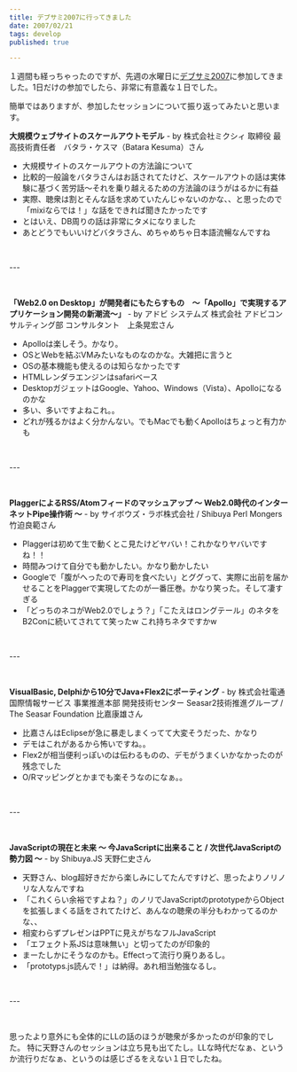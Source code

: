```yaml
---
title: デブサミ2007に行ってきました
date: 2007/02/21
tags: develop
published: true

---
```


<p>
１週間も経っちゃったのですが、先週の水曜日に<a href="http://www.seshop.com/event/dev/">デブサミ2007</a>に参加してきました。1日だけの参加でしたら、非常に有意義な１日でした。
</p>

<p>
簡単ではありますが、参加したセッションについて振り返ってみたいと思います。
</p>

<p></p>
<p></p>


<p>
<strong>大規模ウェブサイトのスケールアウトモデル</strong>
 - by 株式会社ミクシィ 取締役 最高技術責任者　バタラ・ケスマ（Batara Kesuma）さん
</p>
<ul>
<li>大規模サイトのスケールアウトの方法論について</li>
<li>比較的一般論をバタラさんはお話されてたけど、スケールアウトの話は実体験に基づく苦労話～それを乗り越えるための方法論のほうがはるかに有益</li>
<li>実際、聴衆は割とそんな話を求めていたんじゃないのかな、、と思ったので「mixiならでは！」な話をできれば聞きたかったです</li>
<li>とはいえ、DB周りの話は非常にタメになりました</li>
<li>あとどうでもいいけどバタラさん、めちゃめちゃ日本語流暢なんですね</li>
</ul>

<p><br /><p>
<p>---</p>
<p><br /><p>

<p>
<strong>「Web2.0 on Desktop」が開発者にもたらすもの　～「Apollo」で実現するアプリケーション開発の新潮流～」</strong>
- by アドビ システムズ 株式会社 アドビコンサルティング部 コンサルタント　上条晃宏さん</p><ul>
<li>Apolloは楽しそう。かなり。</li><li>OSとWebを結ぶVMみたいなものなのかな。大雑把に言うと</li><li>OSの基本機能も使えるのは知らなかったです</li><li>HTMLレンダラエンジンはsafariベース</li><li>DesktopガジェットはGoogle、Yahoo、Windows（Vista）、Apolloになるのかな</li><li>多い、多いですよねこれ。。</li><li>どれが残るかはよく分かんない。でもMacでも動くApolloはちょっと有力かも</li>
</ul>

<p><br /><p>
<p>---</p>
<p><br /><p>



<p>
<strong>PlaggerによるRSS/Atomフィードのマッシュアップ ～ Web2.0時代のインターネットPipe操作術 ～</strong>
- by サイボウズ・ラボ株式会社 / Shibuya Perl Mongers　竹迫良範さん</p>
<ul>
<li>Plaggerは初めて生で動くとこ見たけどヤバい！これかなりヤバいですね！！</li><li>時間みつけて自分でも動かしたい。かなり動かしたい</li><li>Googleで「腹がへったので寿司を食べたい」とググって、実際に出前を届かせることをPlaggerで実現してたのが一番圧巻。かなり笑った。そして凄すぎる</li><li>「どっちのネコがWeb2.0でしょう？」「こたえはロングテール」のネタをB2Conに続いてされてて笑ったw これ持ちネタですかw</li></ul>

<p><br /><p>
<p>---</p>
<p><br /><p>



<p><strong>VisualBasic, Delphiから10分でJava+Flex2にポーティング</strong>
 - by 株式会社電通国際情報サービス 事業推進本部 開発技術センター Seasar2技術推進グループ / The Seasar Foundation 比嘉康雄さん</p>
<ul>
<li>比嘉さんはEclipseが急に暴走しまくってて大変そうだった、かなり</li><li>デモはこれがあるから怖いですね。。</li><li>Flex2が相当便利っぽいのは伝わるものの、デモがうまくいかなかったのが残念でした</li><li>O/Rマッピングとかまでも楽そうなのになぁ。。</li>
</ul>


<p><br /><p>
<p>---</p>
<p><br /><p>




<p><strong>JavaScriptの現在と未来 ～ 今JavaScriptに出来ること / 次世代JavaScriptの勢力図 ～</strong>  - by Shibuya.JS 天野仁史さん</p><ul>
<li>天野さん、blog超好きだから楽しみにしてたんですけど、思ったよりノリノリな人なんですね</li><li>「これくらい余裕ですよね？」のノリでJavaScriptのprototypeからObjectを拡張しまくる話をされてたけど、あんなの聴衆の半分もわかってるのかな、、</li><li>相変わらずプレゼンはPPTに見えがちなフルJavaScript</li><li>「エフェクト系JSは意味無い」と切ってたのが印象的</li><li>まーたしかにそうなのかも。Effectって流行り廃りあるし。</li><li>「prototyps.js読んで！」は納得。あれ相当勉強なるし。</li>
</ul>

<p><br /><p>
<p>---</p>
<p><br /><p>





<p>
思ったより意外にも全体的にLLの話のほうが聴衆が多かったのが印象的でした。
特に天野さんのセッションは立ち見も出てたし。LLな時代だなぁ、というか流行りだなぁ、というのは感じざるをえない１日でしたね。
</p>
